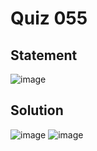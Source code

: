 # Quiz 055
## Statement
![image](https://user-images.githubusercontent.com/111758436/228999029-461a0343-1306-4935-9b5f-916c4dd1e508.png)
## Solution
![image](https://user-images.githubusercontent.com/111758436/229355551-16fad115-5e88-4a21-b36e-f4371ad82d5b.png)
![image](https://user-images.githubusercontent.com/111758436/229355609-f18a362f-4928-4186-be79-124a5d6bc3d0.png)
